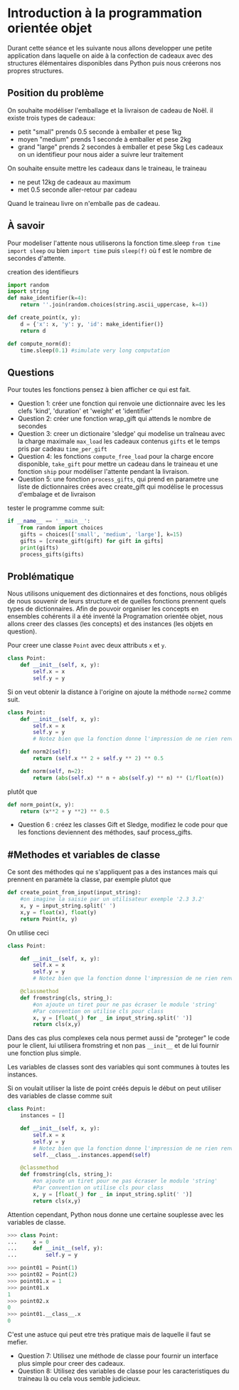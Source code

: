 Introduction à la programmation orientée objet
==============================================

Durant cette séance et les suivante nous allons developper une petite application
dans laquelle on aide à la confection de cadeaux avec des structures élémentaires disponibles
dans Python puis nous créerons nos propres structures.

Position du problème
--------------------

On souhaite modéliser l'emballage et la livraison de cadeau de Noël. il existe trois types de cadeaux:
- petit "small" prends 0.5 seconde à emballer et pese 1kg
- moyen "medium" prends 1 seconde à emballer et pese 2kg
- grand "large" prends 2 secondes à emballer et pese 5kg
Les cadeaux on un identifieur pour nous aider a suivre leur traitement

On souhaite ensuite mettre les cadeaux dans le traineau, le traineau
- ne peut 12kg de cadeaux au maximum
- met 0.5 seconde aller-retour par cadeau

Quand le traineau livre on n'emballe pas de cadeau.

À savoir
--------

Pour modeliser l'attente nous utiliserons la fonction time.sleep
`from time import sleep` ou bien `import time` puis `sleep(f)` où f est le nombre de secondes d'attente.

creation des identifieurs
```python
import random
import string
def make_identifier(k=4):
    return ''.join(random.choices(string.ascii_uppercase, k=4))
```


```python
def create_point(x, y):
    d = {'x': x, 'y': y, 'id': make_identifier()}
    return d

def compute_norm(d):
    time.sleep(0.1) #simulate very long computation

```

Questions
---------
Pour toutes les fonctions pensez à bien afficher ce qui est fait.

- Question 1: créer une fonction qui renvoie une dictionnaire avec les les clefs 'kind', 'duration' et 'weight' et 'identifier'
- Question 2: créer une fonction wrap\_gift qui attends le nombre de secondes
- Question 3: creer un dictionaire 'sledge' qui modelise un traîneau avec la charge maximale `max_load` les cadeaux contenus `gifts` et le temps pris par cadeau `time_per_gift`
- Question 4: les fonctions `compute_free_load` pour la charge encore disponible, `take_gift` pour mettre un cadeau dans le traineau et une fonction `ship` pour modéliser l'attente pendant la livraison.
- Question 5: une fonction `process_gifts`, qui prend en parametre une liste de dictionnaires crées avec create\_gift qui modélise le processus d'embalage et de livraison

tester le programme comme suit:
```python
if __name__ == '__main__':
    from random import choices
    gifts = choices(['small', 'medium', 'large'], k=15)
    gifts = [create_gift(gift) for gift in gifts]
    print(gifts)
    process_gifts(gifts)
```

Problématique
-------------

Nous utilisons uniquement des dictionnaires et des fonctions, nous obligés de nous souvenir de leurs structure et de quelles fonctions prennent quels types de dictionnaires. Afin de pouvoir organiser les concepts en ensembles cohérents il a été inventé la Programation orientée objet, nous allons creer des classes (les concepts) et des instances (les objets en question).

Pour creer une classe `Point` avec deux attributs `x` et `y`.

```python
class Point:
    def __init__(self, x, y):
        self.x = x
        self.y = y

```

Si on veut obtenir la distance à l'origine on ajoute la méthode `norme2` comme suit.

```python
class Point:
    def __init__(self, x, y):
        self.x = x
        self.y = y
        # Notez bien que la fonction donne l'impression de ne rien renvoyer.

    def norm2(self):
        return (self.x ** 2 + self.y ** 2) ** 0.5

    def norm(self, n=2):
        return (abs(self.x) ** n + abs(self.y) ** n) ** (1/float(n))

```
plutôt que
``` python
def norm_point(x, y):
    return (x**2 + y **2) ** 0.5
```

* Question 6 : créez les classes Gift et Sledge, modifiez le code pour que les fonctions deviennent des méthodes, sauf process_gifts.


#Methodes et variables de classe
--------------------------------

Ce sont des méthodes qui ne s'appliquent pas a des instances mais qui prennent en paramète la classe, par exemple plutot que
```python
def create_point_from_input(input_string):
    #on imagine la saisie par un utilisateur exemple '2.3 3.2'
    x, y = input_string.split(' ')
    x,y = float(x), float(y)
    return Point(x, y)
```

On utilise ceci

```python
class Point:

    def __init__(self, x, y):
        self.x = x
        self.y = y
        # Notez bien que la fonction donne l'impression de ne rien renvoyer.

    @classmethod
    def fromstring(cls, string_):
        #on ajoute un tiret pour ne pas écraser le module 'string'
        #Par convention on utilise cls pour class
        x, y = [float(_) for _ in input_string.split(' ')]
        return cls(x,y)
```

Dans des cas plus complexes cela nous permet aussi de "proteger" le code pour le client, lui utilisera fromstring et non pas `__init__` et de lui fournir une fonction plus simple.

Les variables de classes sont des variables qui sont communes à toutes les instances.

Si on voulait utiliser la liste de point créés depuis le début on peut utiliser des variables de classe comme suit

```python
class Point:
    instances = []

    def __init__(self, x, y):
        self.x = x
        self.y = y
        # Notez bien que la fonction donne l'impression de ne rien renvoyer.
        self.__class__.instances.append(self)

    @classmethod
    def fromstring(cls, string_):
        #on ajoute un tiret pour ne pas écraser le module 'string'
        #Par convention on utilise cls pour class
        x, y = [float(_) for _ in input_string.split(' ')]
        return cls(x,y)
```


Attention cependant, Python nous donne une certaine souplesse avec les variables de classe.

```python
>>> class Point:
...     x = 0
...     def __init__(self, y):
...         self.y = y

>>> point01 = Point(1)
>>> point02 = Point(2)
>>> point01.x = 1
>>> point01.x
1
>>> point02.x
0
>>> point01.__class__.x
0

```

C'est une astuce qui peut etre très pratique mais de laquelle il faut se mefier.

- Question 7: Utilisez une méthode de classe pour fournir un interface plus simple pour creer des cadeaux.
- Question 8: Utilisez des variables de classe pour les caracteristiques du traineau là ou cela vous semble judicieux.
